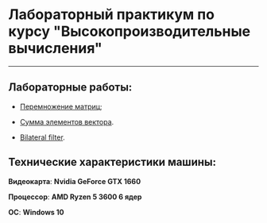 # Лабораторный практикум по курсу __"Высокопроизводительные вычисления"__
***

## Лабораторные работы:

* [Перемножение матриц](https://github.com/DimaScientist/HPC/tree/main/MatMul);

* [Сумма элементов вектора](https://github.com/DimaScientist/HPC/tree/main/VectorSum).

* [Bilateral filter](https://github.com/DimaScientist/HPC/tree/main/Bilateral%20Filter).

## Технические характеристики машины:

__Видеокарта__: __Nvidia GeForce GTX 1660__

__Процессор__: __AMD Ryzen 5 3600 6 ядер__

__ОС__: __Windows 10__
